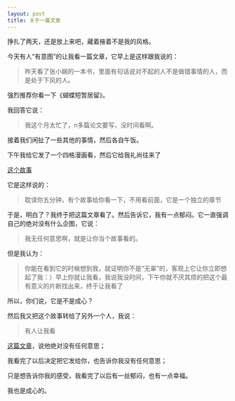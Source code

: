 ```yaml
---
layout: post
title: 关于一篇文章
---
```


挣扎了两天，还是放上来吧，藏着掖着不是我的风格。

今天有人“有意图”的让我看一篇文章，它早上是这样跟我说的：

>昨天看了张小娴的一本书，里面有句话说对不起的人不是做错事情的人，而是处于下风的人。

强烈推荐你看一下《蝴蝶短暂居留》。

我回答它说：

>我这个月太忙了，n多篇论文要写，没时间看啊。

接着我们闲扯了一些其他的事情，然后各自午饭。

下午我给它发了一个四格漫画看，然后它给我礼尚往来了

[这个故事](http://www.xxsy.net/yqbook/z/zhangxiaoxian/hdgqjl/5.html)

它是这样说的：

>耽误你五分钟，有个故事给你看一下，不用看前面，它是一个独立的章节

于是，明白了？我终于把这篇文章看了。然后告诉它，我有一点郁闷。它一直强调自己的绝对没有什么企图，它说：

>我无任何意思啊，就是让你当个故事看的。

但是我认为：

>你能在看到它的时候想到我，就证明你不是“无辜”的，客观上它让你立即想起了我：）早上你就让我看，我说我没时间，下午你就不厌其烦的把这个最有意义的片断找出来，终于让我看了

所以，你们说，它是不是成心？

然后我又把这个故事转给了另外一个人，我说：

>有人让我看

[这篇文章](http://www.xxsy.net/yqbook/z/zhangxiaoxian/hdgqjl/5.html)，说他绝对没有任何意思；

我看完了以后决定把它发给你，也告诉你我没有任何意思；

只是想告诉你我的感受，我看完了以后有一丝郁闷，也有一点幸福。

我也是成心的。

